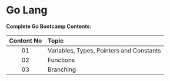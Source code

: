 # Go Lang
**Complete Go Bootcamp Contents:**

| **Content No**     | **Topic**           |
| :-------------:   |:-------------|
| 01                | Variables, Types, Pointers and Constants      |
| 02                | Functions      |
| 03                | Branching      |